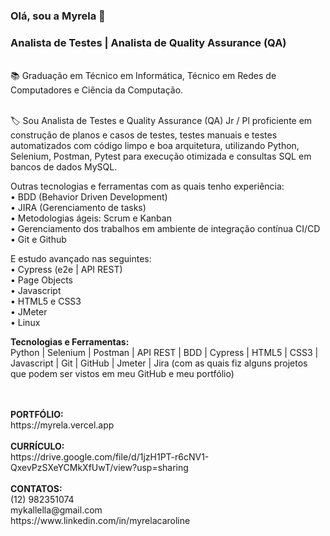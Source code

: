 ### Olá, sou a Myrela 👋
### Analista de Testes | Analista de Quality Assurance (QA)
<br>
📚 Graduação em Técnico em Informática, Técnico em Redes de Computadores e Ciência da Computação. 
<br><br>

🏷️ Sou Analista de Testes e Quality Assurance (QA) Jr / Pl proficiente em construção de planos e casos de testes, testes manuais e testes automatizados com código limpo e boa arquitetura, utilizando Python, Selenium, Postman, Pytest para execução otimizada e consultas SQL em bancos de dados MySQL.
<br>

Outras tecnologias e ferramentas com as quais tenho experiência: <br>
• BDD (Behavior Driven Development) <br>
• JIRA (Gerenciamento de tasks) <br>
• Metodologias ágeis: Scrum e Kanban <br>
• Gerenciamento dos trabalhos em ambiente de integração contínua CI/CD <br>
• Git e Github <br>

E estudo avançado nas seguintes: <br>
• Cypress (e2e | API REST) <br>
• Page Objects <br>
• Javascript <br>
• HTML5 e CSS3 <br>
• JMeter <br>
• Linux <br>

<strong>Tecnologias e Ferramentas:</strong>
<br>
Python | Selenium | Postman | API REST | BDD | Cypress | HTML5 | CSS3 | Javascript | Git | GitHub | Jmeter | Jira (com as quais fiz alguns projetos que podem ser vistos em meu GitHub e meu portfólio)
<br><br>

<br>
<strong>PORTFÓLIO: </strong>
<br>
https://myrela.vercel.app
<br><br>
<strong>CURRÍCULO: </strong>
<br>
https://drive.google.com/file/d/1jzH1PT-r6cNV1-QxevPzSXeYCMkXfUwT/view?usp=sharing
<br><br>
<strong>CONTATOS:</strong> 
<br>
(12) 982351074
<br>
mykallella@gmail.com
<br>
https://www.linkedin.com/in/myrelacaroline




